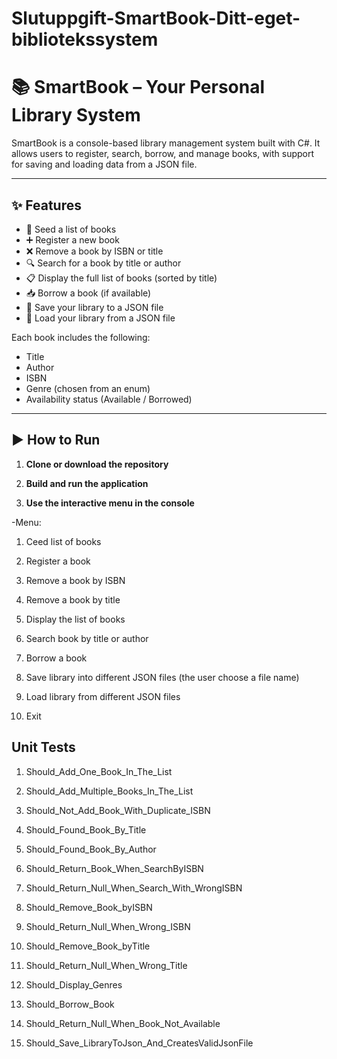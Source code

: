 ﻿# Slutuppgift-SmartBook-Ditt-eget-bibliotekssystem

# 📚 SmartBook – Your Personal Library System

SmartBook is a console-based library management system built with C#. It allows users to register, search, borrow, and manage books, with support for saving and loading data from a JSON file.

---

## ✨ Features

- 📖 Seed a list of books
- ➕ Register a new book
- ❌ Remove a book by ISBN or title
- 🔍 Search for a book by title or author
- 📋 Display the full list of books (sorted by title)
- 📥 Borrow a book (if available)
- 💾 Save your library to a JSON file
- 📂 Load your library from a JSON file

Each book includes the following:
- Title
- Author
- ISBN
- Genre (chosen from an enum)
- Availability status (Available / Borrowed)

---

## ▶️ How to Run

1. **Clone or download the repository**  

2. **Build and run the application**

3. **Use the interactive menu in the console**

-Menu:
1. Ceed list of books

2. Register a book

3. Remove a book by ISBN

4. Remove a book by title

5. Display the list of books

6. Search book by title or author

7. Borrow a book

8. Save library into different JSON files (the user choose a file name)

9. Load library from different JSON files

0. Exit



## Unit Tests

1. Should_Add_One_Book_In_The_List

2. Should_Add_Multiple_Books_In_The_List

3. Should_Not_Add_Book_With_Duplicate_ISBN

4. Should_Found_Book_By_Title

5. Should_Found_Book_By_Author

6. Should_Return_Book_When_SearchByISBN

7. Should_Return_Null_When_Search_With_WrongISBN

8. Should_Remove_Book_byISBN

9. Should_Return_Null_When_Wrong_ISBN

10. Should_Remove_Book_byTitle

11. Should_Return_Null_When_Wrong_Title

12. Should_Display_Genres

13. Should_Borrow_Book

14. Should_Return_Null_When_Book_Not_Available

15. Should_Save_LibraryToJson_And_CreatesValidJsonFile
